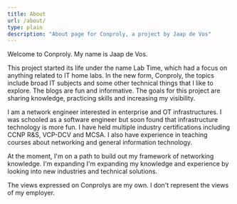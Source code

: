 ```yaml
---
title: About
url: /about/
type: plain
description: "About page for Conproly, a project by Jaap de Vos"
---
```


Welcome to Conproly. My name is Jaap de Vos.

This project started its life under the name Lab Time, which had a focus on anything related to IT home labs. In the new form, Conproly, the topics include broad IT subjects and some other technical things that I like to explore. The blogs are fun and informative. The goals for this project are sharing knowledge, practicing skills and increasing my visibility.

I am a network engineer interested in enterprise and OT infrastructures. I was schooled as a software engineer but soon found that infrastructure technology is more fun. I have held multiple industry certifications including CCNP R&S, VCP-DCV and MCSA. I also have experience in teaching courses about networking and general information technology.

At the moment, I'm on a path to build out my framework of networking knowledge. I'm expanding I'm expanding my knowledge and experience by looking into new industries and technical solutions.

The views expressed on Conprolys are my own. I don't represent the views of my employer.
